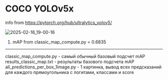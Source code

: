 # COCO YOLOv5x
info from https://pytorch.org/hub/ultralytics_yolov5/

![2025-02-16_19-00-16](https://github.com/user-attachments/assets/82bfa5a8-0e86-4ed5-b75e-f947a8b31c33)

1) mAP from classic_map_compute.py = 0.6835



-------------------------------------------------------------------------------------------------------
classic_map_compute.py - самый обычный базовый подсчет mAP
results_classic_map.txt - результаты базового подсчета mAP
all_predictions_per_box_1image.py - 1 картинка, вывод всех предсказаний для каждого прямоугольника с логитами, классами и score
